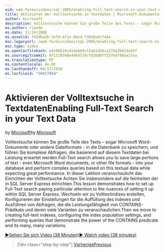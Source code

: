 ```yaml
---
uid: web-forms/videos/sql-2005/enabling-full-text-search-in-your-text-data
title: Aktivieren der Volltextsuche in Textdaten | Microsoft-Dokumentation
author: microsoft
description: Volltextsuche können Sie große Teile des Texts – sogar Microsoft Word-Dokumente oder andere Dateiformate - in die Datenbank zu speichern und Ausführen komplexer qu....
ms.author: riande
ms.date: 11/14/2006
ms.assetid: f42dba2b-7efd-4f1e-8bed-f3816edcf44a
msc.legacyurl: /web-forms/videos/sql-2005/enabling-full-text-search-in-your-text-data
msc.type: video
ms.openlocfilehash: e4e96810cd1dabb0cf2ab1d49ca1f6a3b019a45f
ms.sourcegitcommit: 0f1119340e4464720cfd16d0ff15764746ea1fea
ms.translationtype: MT
ms.contentlocale: de-DE
ms.lasthandoff: 04/17/2019
ms.locfileid: "59417454"
---
```

# <a name="enabling-full-text-search-in-your-text-data"></a><span data-ttu-id="5f782-103">Aktivieren der Volltextsuche in Textdaten</span><span class="sxs-lookup"><span data-stu-id="5f782-103">Enabling Full-Text Search in your Text Data</span></span>

<span data-ttu-id="5f782-104">by [Microsoft](https://github.com/microsoft)</span><span class="sxs-lookup"><span data-stu-id="5f782-104">by [Microsoft](https://github.com/microsoft)</span></span>

<span data-ttu-id="5f782-105">Volltextsuche können Sie große Teile des Texts – sogar Microsoft Word-Dokumente oder andere Dateiformate - in die Datenbank zu speichern, und führen Sie komplexe Abfragen, die basierend auf diesem Textdaten bei Leistung erwartet werden.</span><span class="sxs-lookup"><span data-stu-id="5f782-105">Full-Text search allows you to save large portions of text - even Microsoft Word documents, or other file formats - into your database and perform complex queries based on this textual data while expecting great performance.</span></span> <span data-ttu-id="5f782-106">In dieser Lektion veranschaulicht das Einrichten der Volltextsuche Achten Sie insbesondere auf die feinheiten der in SQL Server Express einrichten.</span><span class="sxs-lookup"><span data-stu-id="5f782-106">This lesson demonstrates how to set up Full-Text search paying particular attention to the nuances of setting it up within SQL Server Express.</span></span> <span data-ttu-id="5f782-107">Wechseln wir zu Volltextindizes erstellen, Konfigurieren der Einstellungen für die Auffüllung des Indexes und Ausführen von Abfragen, die die Leistungsfähigkeit von CONTAINS-Prädikats und deren viele Varianten zu veranschaulichen.</span><span class="sxs-lookup"><span data-stu-id="5f782-107">Then we move to creating full-text indexes, configuring the index population settings, and performing queries that demonstrate the power of the CONTAINS predicate and its many, many variations.</span></span>

[<span data-ttu-id="5f782-108">&#9654;Sehen Sie sich Video (38 Minuten)</span><span class="sxs-lookup"><span data-stu-id="5f782-108">&#9654; Watch video (38 minutes)</span></span>](https://channel9.msdn.com/Blogs/ASP-NET-Site-Videos/enabling-full-text-search-in-your-text-data)

> [!div class="step-by-step"]
> [<span data-ttu-id="5f782-109">Vorherige</span><span class="sxs-lookup"><span data-stu-id="5f782-109">Previous</span></span>](creating-and-using-stored-procedures.md)

